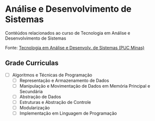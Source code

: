 # Análise e Desenvolvimento de Sistemas

Contéúdos relacionados ao curso de Tecnologia em Análise e Desenvolvimento de Sistemas

Fonte: <a href='https://www.pucminas.br/unidade/barreiro/ensino/graduacao/Paginas/Analise-e-Desenvolvimento-de-Sistemas-Tecnologo.aspx'>Tecnologia em Análise e Desenvolv. de Sistemas (PUC Minas)</a>


## Grade Curriculas
- [ ] Algoritmos e Técnicas de Programação
  - [ ] Representação e Armazenamento de Dados
  - [ ] Manipulação e Movimentação de Dados em Memória Principal e Secundária
  - [ ] Abstração de Dados
  - [ ] Estruturas e Abstração de Controle
  - [ ] Modularização
  - [ ] Implementação em Linguagem de Programação 
